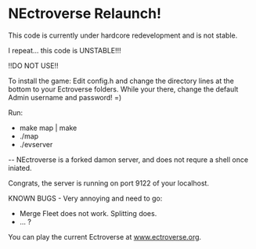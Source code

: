 NEctroverse Relaunch!
========
This code is currently under hardcore redevelopment and is not stable.


I repeat... this code is UNSTABLE!!!

!!DO NOT USE!!

To install the game:
Edit config.h and change the directory lines at the bottom to your Ectroverse folders.
While your there, change the default Admin username and password! =)


Run:
* make map | make
* ./map
* ./evserver

-- NEctroverse is a forked damon server, and does not requre a shell once iniated.

Congrats, the server is running on port 9122 of your localhost.

KNOWN BUGS - Very annoying and need to go:
* Merge Fleet does not work. Splitting does.
* ... ?


You can play the current Ectroverse at www.ectroverse.org.
